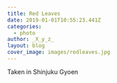 ```yaml
---
title: Red Leaves
date: 2019-01-01T10:55:23.441Z
categories:
  - photo
author: _X_y_z_
layout: blog
cover_image: images/redleaves.jpg
---
```

Taken in Shinjuku Gyoen

